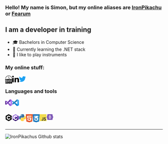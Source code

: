 ### Hello! My name is Simon, but my online aliases are [IronPikachu] or [Fearum]

## I am a developer in training
- 🎓 Bachelors in Computer Science
- 💯 Currently learning the .NET stack
- 🎵 I like to play instruments

### My online stuff:
[<img align="left" alt="" width="22px" src="/icons/comingsoon.svg" />][Website]
[<img align="left" alt="" width="22px" src="/icons/linkedin.svg" />][LinkedIn]
[<img align="left" alt="" width="22px" src="/icons/twitter.svg" />][Twitter]

<br/>

### Languages and tools
[<img align="left" alt="Visual Studio" width="22px" src="/icons/vs.svg" />][VisualStudio]
[<img align="left" alt="Visual Studio Code" width="22px" src="/icons/vsc.svg" />][VisualStudioCode]

<br/>
<br/>

[<img align="left" alt="C++" width="22px" src="/icons/cpp.svg" />][Cpp]
[<img align="left" alt="C#" width="22px" src="/icons/cs.svg" />][Cs]
[<img align="left" alt="Python" width="22px" src="/icons/python.svg" />][Python]
[<img align="left" alt="HTML" width="22px" src="/icons/html.svg" />][Html]
[<img align="left" alt="CSS" width="22px" src="/icons/css.svg" />][Css]
[<img align="left" alt="JavaScript" width="22px" src="/icons/js.svg" />][Javascript]
[<img align="left" alt="Bootstrap" width="22px" src="/icons/bootstrap.svg" />][Bootstrap]

<br/>
<br/>

---

<img align="left" alt="IronPikachus Github stats" src="https://github-readme-stats.vercel.app/api?username=IronPikachu&show_icons=true&hide_border=true&count_private=true&theme=synthwave">

[IronPikachu]: IronPikachu
[Fearum]: Fearum
[Website]: https://iron.sitedelta.com/
[LinkedIn]: https://www.linkedin.com/in/simonsamzelius/
[Twitter]: https://twitter.com/CoderFearum
[VisualStudio]: https://visualstudio.microsoft.com/
[VisualStudioCode]: https://code.visualstudio.com/
[Cpp]: https://en.cppreference.com/w/
[Cs]: https://docs.microsoft.com/en-us/dotnet/csharp/
[Python]: https://www.python.org/
[Html]: https://www.w3schools.com/html/
[Css]: https://www.w3schools.com/css/
[Javascript]: https://www.javascript.com/
[Bootstrap]: https://getbootstrap.com/